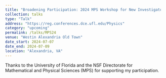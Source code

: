 ```yaml
---
title: "Broadening Participation: 2024 MPS Workshop for New Investigators"
collection: talks
type: "Talk"
address: "https://reg.conferences.dce.ufl.edu/Physics"
category: "upcoming"
permalink: /talks/MPS24
venue: "Westin Alexandria Old Town"
date_start: 2024-07-07
date_end: 2024-07-09
location: "Alexandria, VA"
---
```


Thanks to the University of Florida and the NSF Directorate for Mathematical and Physical Sciences (MPS) for supporting my participation.
